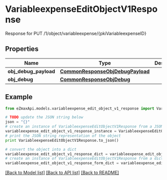 # VariableexpenseEditObjectV1Response

Response for PUT /1/object/variableexpense/{pkiVariableexpenseID}

## Properties
Name | Type | Description | Notes
------------ | ------------- | ------------- | -------------
**obj_debug_payload** | [**CommonResponseObjDebugPayload**](CommonResponseObjDebugPayload.md) |  | 
**obj_debug** | [**CommonResponseObjDebug**](CommonResponseObjDebug.md) |  | [optional] 

## Example

```python
from eZmaxApi.models.variableexpense_edit_object_v1_response import VariableexpenseEditObjectV1Response

# TODO update the JSON string below
json = "{}"
# create an instance of VariableexpenseEditObjectV1Response from a JSON string
variableexpense_edit_object_v1_response_instance = VariableexpenseEditObjectV1Response.from_json(json)
# print the JSON string representation of the object
print VariableexpenseEditObjectV1Response.to_json()

# convert the object into a dict
variableexpense_edit_object_v1_response_dict = variableexpense_edit_object_v1_response_instance.to_dict()
# create an instance of VariableexpenseEditObjectV1Response from a dict
variableexpense_edit_object_v1_response_form_dict = variableexpense_edit_object_v1_response.from_dict(variableexpense_edit_object_v1_response_dict)
```
[[Back to Model list]](../README.md#documentation-for-models) [[Back to API list]](../README.md#documentation-for-api-endpoints) [[Back to README]](../README.md)


